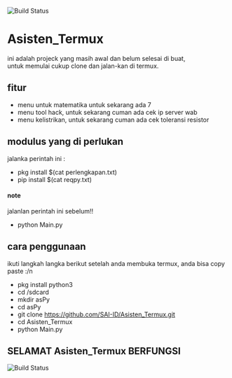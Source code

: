 ![Build Status](https://img.shields.io/github/stars/SAI-ID/Asisten_Termux.svg)

# Asisten_Termux
ini adalah projeck yang masih awal dan belum selesai di buat,  
untuk memulai cukup clone dan jalan-kan di termux.  


## fitur
- menu untuk matematika untuk sekarang ada 7  
- menu tool hack, untuk sekarang cuman ada cek ip server wab 
- menu kelistrikan, untuk sekarang cuman ada cek toleransi resistor


## modulus yang di perlukan  
jalanka perintah ini :  
- pkg install $(cat perlengkapan.txt)  
- pip install $(cat reqpy.txt)
#### note  
jalanlan perintah ini sebelum!!  
- python Main.py  

## cara penggunaan
ikuti langkah langka berikut setelah anda membuka termux, anda bisa copy paste :/n
- pkg install python3  
- cd /sdcard  
- mkdir asPy  
- cd asPy  
- git clone https://github.com/SAI-ID/Asisten_Termux.git  
- cd Asisten_Termux  
- python Main.py  
  
## SELAMAT Asisten_Termux BERFUNGSI

![Build Status](https://img.shields.io/github/forks/SAI-ID/Asisten_Termux.svg)
